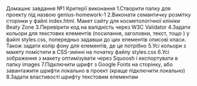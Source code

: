Домашнє завдання №1
Критерії виконання
1.Створити папку для проекту під назвою genius-homework-1
2.Виконати семантичку розмітку сторінки у файлі index.html. Макет сайту для косметологічної клініки Beaty Zone
3.Перевірити код на валідність через W3C Validator
4.Задати кольори для текстових елементів (посилання, заголовки, текст, тощо ) у файлі styles.css, попередньо задавши до цих елементів описові класи. Також задати колір фону для елементів, де це потрібно
5.Усі кольори з макету помістити в CSS-змінні на початку файлу styles.css
6.Усі зображення з макету оптимізувати через Squoosh і експортувати в папку images
7.Підключити шрифт з Google Fonts на сторінку, або завантажити шрифти локально в проект (краще підключити локально)
8.Задати властивості шрифту текстовим елементам
